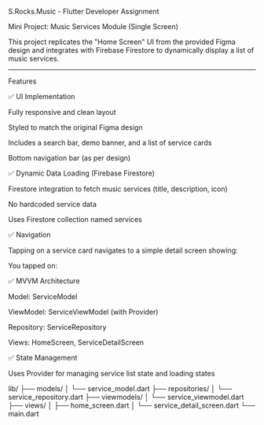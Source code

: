 S.Rocks.Music - Flutter Developer Assignment

Mini Project: Music Services Module (Single Screen)

This project replicates the "Home Screen" UI from the provided Figma design and integrates with Firebase Firestore to dynamically display a list of music services.


---

Features

✅ UI Implementation

Fully responsive and clean layout

Styled to match the original Figma design

Includes a search bar, demo banner, and a list of service cards

Bottom navigation bar (as per design)


✅ Dynamic Data Loading (Firebase Firestore)

Firestore integration to fetch music services (title, description, icon)

No hardcoded service data

Uses Firestore collection named services


✅ Navigation

Tapping on a service card navigates to a simple detail screen showing:

You tapped on: <Service Name>


✅ MVVM Architecture

Model: ServiceModel

ViewModel: ServiceViewModel (with Provider)

Repository: ServiceRepository

Views: HomeScreen, ServiceDetailScreen


✅ State Management

Uses Provider for managing service list state and loading states

lib/
├── models/
│   └── service_model.dart
├── repositories/
│   └── service_repository.dart
├── viewmodels/
│   └── service_viewmodel.dart
├── views/
│   ├── home_screen.dart
│   └── service_detail_screen.dart
└── main.dart
